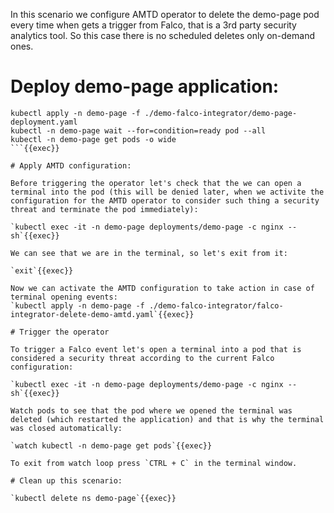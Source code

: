 
In this scenario we configure AMTD operator to delete the demo-page pod every time when gets a trigger from Falco, that is a 3rd party security analytics tool. So this case there is no scheduled deletes only on-demand ones.

# Deploy demo-page application:

```
kubectl apply -n demo-page -f ./demo-falco-integrator/demo-page-deployment.yaml
kubectl -n demo-page wait --for=condition=ready pod --all
kubectl -n demo-page get pods -o wide
```{{exec}}

# Apply AMTD configuration:

Before triggering the operator let's check that the we can open a terminal into the pod (this will be denied later, when we activite the configuration for the AMTD operator to consider such thing a security threat and terminate the pod immediately):

`kubectl exec -it -n demo-page deployments/demo-page -c nginx -- sh`{{exec}}

We can see that we are in the terminal, so let's exit from it:

`exit`{{exec}}

Now we can activate the AMTD configuration to take action in case of terminal opening events:
`kubectl apply -n demo-page -f ./demo-falco-integrator/falco-integrator-delete-demo-amtd.yaml`{{exec}}

# Trigger the operator

To trigger a Falco event let's open a terminal into a pod that is considered a security threat according to the current Falco configuration:

`kubectl exec -it -n demo-page deployments/demo-page -c nginx -- sh`{{exec}}

Watch pods to see that the pod where we opened the terminal was deleted (which restarted the application) and that is why the terminal was closed automatically:

`watch kubectl -n demo-page get pods`{{exec}}

To exit from watch loop press `CTRL + C` in the terminal window.

# Clean up this scenario:

`kubectl delete ns demo-page`{{exec}}